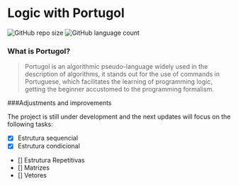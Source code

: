 
# Logic with Portugol


![GitHub repo size](https://img.shields.io/badge/Logic-Algorithms-green)
![GitHub language count](https://img.shields.io/badge/Language-Portugol-blue)

### What is Portugol?

>Portugol is an algorithmic pseudo-language widely used in the description of algorithms, it stands out for the use of commands in Portuguese, which facilitates the learning of programming logic, getting the beginner accustomed to the programming formalism.

###Adjustments and improvements

The project is still under development and the next updates will focus on the following tasks:
- [x] Estrutura sequencial
- [x] Estrutura condicional
- [] Estrutura Repetitivas
- [] Matrizes
- [] Vetores



